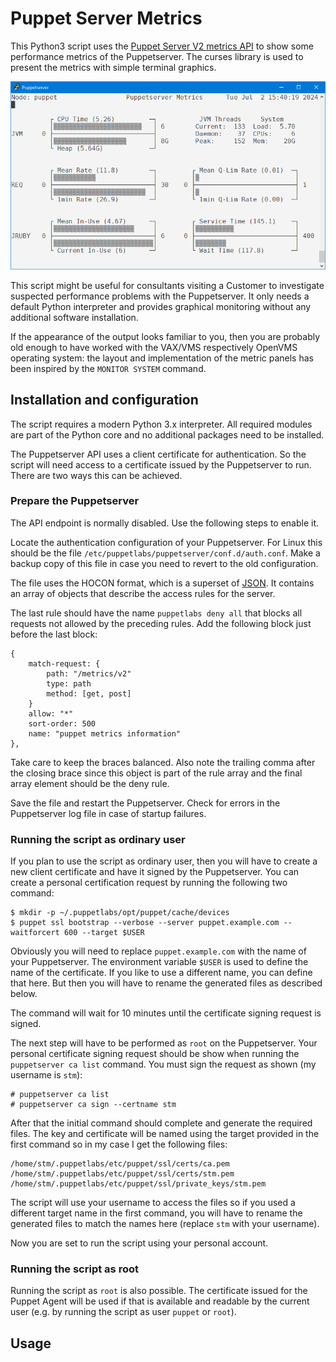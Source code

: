# Puppet Server Metrics

This Python3 script uses the [Puppet Server V2 metrics API](https://www.puppet.com/docs/puppet/8/server/metrics-api/v2/metrics_api.html) to show some performance metrics of the Puppetserver. The curses library is used to present the metrics with simple terminal graphics.

![Screenshot](Screenshot.png)

This script might be useful for consultants visiting a Customer to investigate suspected performance problems with the Puppetserver. It only needs a default Python interpreter and provides graphical monitoring without any additional software installation.

If the appearance of the output looks familiar to you, then you are probably old enough to have worked with the VAX/VMS respectively OpenVMS operating system: the layout and implementation of the metric panels has been inspired by the `MONITOR SYSTEM` command.

## Installation and configuration

The script requires a modern Python 3.x interpreter. All required modules are part of the Python core and no additional packages need to be installed.

The Puppetserver API uses a client certificate for authentication. So the script will need access to a certificate issued by the Puppetserver to run. There are two ways this can be achieved.

### Prepare the Puppetserver

The API endpoint is normally disabled. Use the following steps to enable it.

Locate the authentication configuration of your Puppetserver. For Linux this should be the file `/etc/puppetlabs/puppetserver/conf.d/auth.conf`. Make a backup copy of this file in case you need to revert to the old configuration.

The file uses the HOCON format, which is a superset of [JSON](https://en.wikipedia.org/wiki/JSON). It contains an array of objects that describe the access rules for the server.

The last rule should have the name `puppetlabs deny all` that blocks all requests not allowed by the preceding rules. Add the following block just before the last block:

``` hocon
{
    match-request: {
        path: "/metrics/v2"
        type: path
        method: [get, post]
    }
    allow: "*"
    sort-order: 500
    name: "puppet metrics information"
},
```

Take care to keep the braces balanced. Also note the trailing comma after the closing brace since this object is part of the rule array and the final array element should be the deny rule.

Save the file and restart the Puppetserver. Check for errors in the Puppetserver log file in case of startup failures.

### Running the script as ordinary user

If you plan to use the script as ordinary user, then you will have to create a new client certificate and have it signed by the Puppetserver. You can create a personal certification request by running the following two command:

``` shell
$ mkdir -p ~/.puppetlabs/opt/puppet/cache/devices
$ puppet ssl bootstrap --verbose --server puppet.example.com --waitforcert 600 --target $USER
```

Obviously you will need to replace `puppet.example.com` with the name of your Puppetserver. The environment variable `$USER` is used to define the name of the certificate. If you like to use a different name, you can define that here. But then you will have to rename the generated files as described below.

The command will wait for 10 minutes until the certificate signing request is signed.

The next step will have to be performed as `root` on the Puppetserver. Your personal certificate signing request should be show when running the `puppetserver ca list` command. You must sign the request as shown (my username is `stm`):

``` shell
# puppetserver ca list
# puppetserver ca sign --certname stm
```

After that the initial command should complete and generate the required files. The key and certificate will be named using the target provided in the first command so in my case I get the following files:

```
/home/stm/.puppetlabs/etc/puppet/ssl/certs/ca.pem
/home/stm/.puppetlabs/etc/puppet/ssl/certs/stm.pem
/home/stm/.puppetlabs/etc/puppet/ssl/private_keys/stm.pem
```

The script will use your username to access the files so if you used a different target name in the first command, you will have to rename the generated files to match the names here (replace `stm` with your username).

Now you are set to run the script using your personal account.

### Running the script as root

Running the script as `root` is also possible. The certificate issued for the Puppet Agent will be used if that is available and readable by the current user (e.g. by running the script as user `puppet` or `root`).

## Usage
